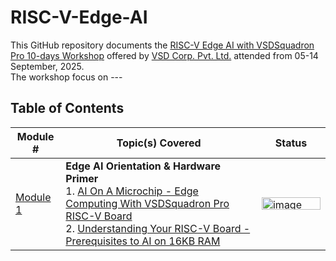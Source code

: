 # RISC-V-Edge-AI

This GitHub repository documents the [RISC-V Edge AI with VSDSquadron Pro 10-days Workshop](https://www.vlsisystemdesign.com/riscv_edgeai/) offered by [VSD Corp. Pvt. Ltd.](https://www.vlsisystemdesign.com/about-us/) attended from 05-14 September, 2025.<br>
The workshop focus on ---

## Table of Contents

| Module # | Topic(s) Covered | Status |
|----------|------------------|--------|
| [Module 1](#1---edge-aI-orientation-&-hardware-primer) | **Edge AI Orientation & Hardware Primer**<br>1. [AI On A Microchip - Edge Computing With VSDSquadron Pro RISC-V Board](#11---aI-on-a-microchip---edge-computing-with-VSDSquadron-pro-RISC---V-board-)<br>2. [Understanding Your RISC-V Board - Prerequisites to AI on 16KB RAM](#12---understanding-your-rISC---V-board---prerequisites-to-aI-on-16KB-rAM) | <img width="94" height="20" alt="image" src="https://github.com/user-attachments/assets/9768417d-9351-4e4d-b293-5d0490a1225c" /> |


